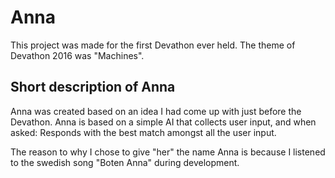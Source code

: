 # Anna  
This project was made for the first Devathon ever held. The theme of Devathon 2016 was "Machines".

## Short description of Anna
Anna was created based on an idea I had come up with just before the Devathon. Anna is based on a simple AI that collects user input, and when asked: Responds with the best match amongst all the user input.  
  
The reason to why I chose to give "her" the name Anna is because I listened to the swedish song "Boten Anna" during development. 
